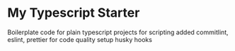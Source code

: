 # My Typescript Starter

Boilerplate code for plain typescript projects for scripting
added commitlint, eslint, prettier for code quality
setup husky hooks